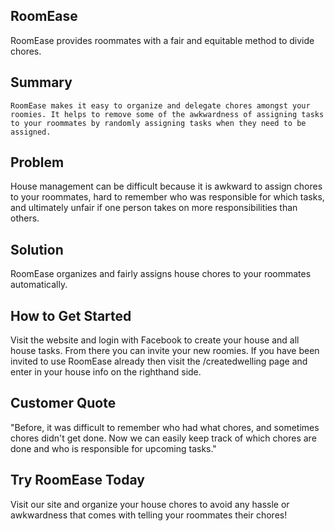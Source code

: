 ## RoomEase ##
  RoomEase provides roommates with a fair and equitable method to divide chores.

## Summary ##
    RoomEase makes it easy to organize and delegate chores amongst your roomies. It helps to remove some of the awkwardness of assigning tasks to your roommates by randomly assigning tasks when they need to be assigned.

## Problem ##
  House management can be difficult because it is awkward to assign chores to your roommates, hard to remember who was responsible for which tasks, and ultimately unfair if one person takes on more responsibilities than others.

## Solution ##
RoomEase organizes and fairly assigns house chores to your roommates automatically.

## How to Get Started ##
  Visit the website and login with Facebook to create your house and all house tasks. From there you can invite your new roomies. If you have been invited to use RoomEase already then visit the /createdwelling page and enter in your house info on the righthand side.

## Customer Quote ##
  "Before, it was difficult to remember who had what chores, and sometimes chores didn't get done. Now we can easily keep track of which chores are done and who is responsible for upcoming tasks."

## Try RoomEase Today ##
  Visit our site and organize your house chores to avoid any hassle or awkwardness that comes with telling your roommates their chores!
